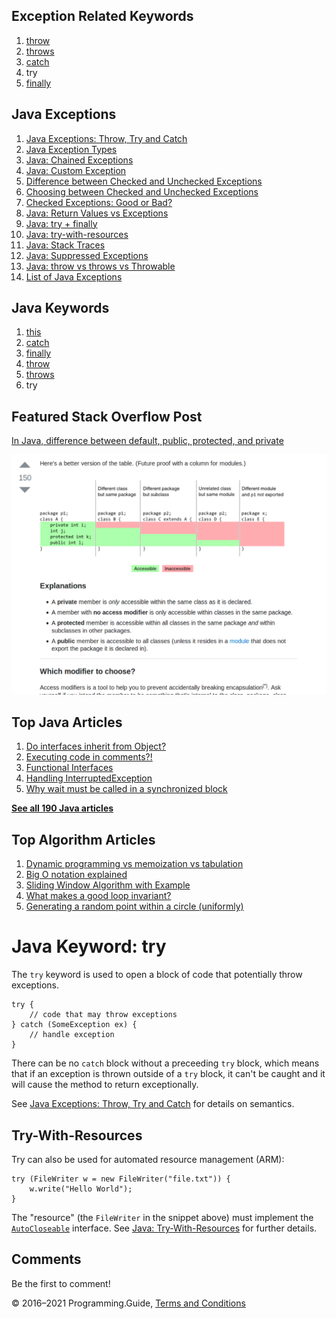 



## Exception Related Keywords

1.  [throw](throw.html)
2.  [throws](throws.html)
3.  [catch](catch.html)
4.  try
5.  [finally](finally.html)

## Java Exceptions

1.  [Java Exceptions: Throw, Try and Catch](exceptions-throw-try-catch.html)
2.  [Java Exception Types](exception-types.html)
3.  [Java: Chained Exceptions](chained-exceptions.html)
4.  [Java: Custom Exception](custom-exception.html)
5.  [Difference between Checked and Unchecked Exceptions](difference-between-checked-and-unchecked-exceptions.html)
6.  [Choosing between Checked and Unchecked Exceptions](choosing-between-checked-and-unchecked-exceptions.html)
7.  [Checked Exceptions: Good or Bad?](checked-exceptions-good-or-bad.html)
8.  [Java: Return Values vs Exceptions](return-values-vs-exceptions.html)
9.  [Java: try + finally](try-finally.html)
10. [Java: try-with-resources](try-with-resources.html)
11. [Java: Stack Traces](stack-trace.html)
12. [Java: Suppressed Exceptions](suppressed-exceptions.html)
13. [Java: throw vs throws vs Throwable](throw-vs-throws-vs-throwable.html)
14. [List of Java Exceptions](list-of-java-exceptions.html)

## Java Keywords

1.  [this](this.html)
2.  [catch](catch.html)
3.  [finally](finally.html)
4.  [throw](throw.html)
5.  [throws](throws.html)
6.  try

## Featured Stack Overflow Post

[In Java, difference between default, public, protected, and private](https://stackoverflow.com/a/33627846/276052)

[<img src="../images/so-featured-33627846.png" alt="StackOverflow screenshot thumbnail" class="screenshot" />](https://stackoverflow.com/a/33627846/276052)



## Top Java Articles

1.  [Do interfaces inherit from Object?](do-interfaces-inherit-from-object.html)
2.  [Executing code in comments?!](executing-code-in-comments.html)
3.  [Functional Interfaces](functional-interfaces.html)
4.  [Handling InterruptedException](handling-interrupted-exceptions.html)
5.  [Why wait must be called in a synchronized block](why-wait-must-be-in-synchronized.html)

[**See all 190 Java articles**](index.html)

## Top Algorithm Articles

1.  [Dynamic programming vs memoization vs tabulation](../dynamic-programming-vs-memoization-vs-tabulation.html)
2.  [Big O notation explained](../big-o-notation-explained.html)
3.  [Sliding Window Algorithm with Example](../sliding-window-example.html)
4.  [What makes a good loop invariant?](../what-makes-a-good-loop-invariant.html)
5.  [Generating a random point within a circle (uniformly)](../random-point-within-circle.html)

# Java Keyword: try

The `try` keyword is used to open a block of code that potentially throw exceptions.

    try {
        // code that may throw exceptions
    } catch (SomeException ex) {
        // handle exception
    }

There can be no `catch` block without a preceeding `try` block, which means that if an exception is thrown outside of a `try` block, it can't be caught and it will cause the method to return exceptionally.

See [Java Exceptions: Throw, Try and Catch](exceptions-throw-try-catch.html) for details on semantics.

## Try-With-Resources

Try can also be used for automated resource management (ARM):

    try (FileWriter w = new FileWriter("file.txt")) {
        w.write("Hello World");
    }

The "resource" (the `FileWriter` in the snippet above) must implement the [`AutoCloseable`](https://docs.oracle.com/javase/8/docs/api/java/lang/AutoCloseable.html) interface. See [Java: Try-With-Resources](try-with-resources.html) for further details.

## Comments

Be the first to comment!

© 2016–2021 Programming.Guide, [Terms and Conditions](../terms-and-conditions.html)
